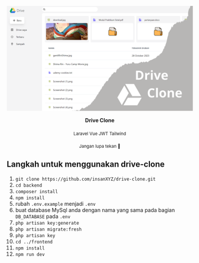 ![image](./readme_asset/Drive.png)
<p align="center"><strong>Drive Clone</strong></p>
<p align="center"><sub>Laravel Vue JWT Tailwind</sub></p>
<p align="center"><sub>Jangan lupa tekan 🌟</sub></p>

## Langkah untuk menggunakan drive-clone

1. ```git clone https://github.com/insanXYZ/drive-clone.git```
2. ```cd backend```
3. ```composer install```
4. ```npm install```
5. rubah ```.env.example``` menjadi ```.env```
6. buat database MySql anda dengan nama yang sama pada bagian ```DB_DATABASE``` pada ```.env```
7. ```php artisan key:generate```
8. ```php artisan migrate:fresh```
9. ```php artisan key```
10. ```cd ../frontend```
11. ```npm install```
12. ```npm run dev```
